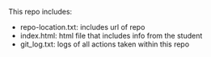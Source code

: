 This repo includes:


* repo-location.txt: includes url of repo
* index.html: html file that includes info from the student
* git\_log.txt: logs of all actions taken within this repo
